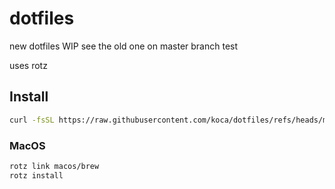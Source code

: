 # dotfiles

new dotfiles WIP
see the old one on master branch
test

uses rotz

## Install

```sh
curl -fsSL https://raw.githubusercontent.com/koca/dotfiles/refs/heads/main/setup/bootstrap | sh
```

### MacOS

```sh
rotz link macos/brew
rotz install
```
